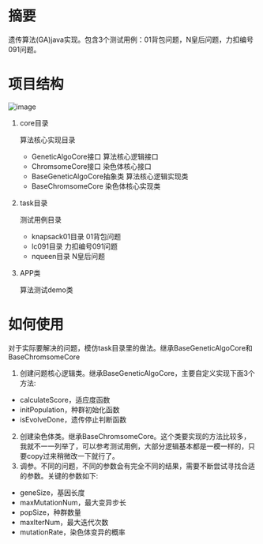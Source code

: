 # 摘要

遗传算法(GA)java实现。包含3个测试用例：01背包问题，N皇后问题，力扣编号091问题。

# 项目结构

![image](https://user-images.githubusercontent.com/31432203/176584234-7f626508-ee5f-43dc-8693-4b881d871a46.png)

1. core目录

   算法核心实现目录
   
   - GeneticAlgoCore接口
     算法核心逻辑接口
   - ChromsomeCore接口
     染色体核心接口  
   - BaseGeneticAlgoCore抽象类
     算法核心逻辑实现类
   - BaseChromsomeCore
     染色体核心实现类 
   
2. task目录
   
   测试用例目录
   
   - knapsack01目录
     01背包问题
   - lc091目录
     力扣编号091问题
   - nqueen目录
     N皇后问题

3. APP类

   算法测试demo类
   
# 如何使用

对于实际要解决的问题，模仿task目录里的做法。继承BaseGeneticAlgoCore和BaseChromsomeCore

1. 创建问题核心逻辑类。继承BaseGeneticAlgoCore，主要自定义实现下面3个方法:
  -  calculateScore，适应度函数
  -  initPopulation，种群初始化函数
  -  isEvolveDone，遗传停止判断函数
2. 创建染色体类。继承BaseChromsomeCore。这个类要实现的方法比较多，我就不一一列举了，可以参考测试用例，大部分逻辑基本都是一模一样的，只要copy过来稍微改一下就行了。
3. 调参。不同的问题，不同的参数会有完全不同的结果，需要不断尝试寻找合适的参数。关键的参数如下:
  -  geneSize，基因长度
  -  maxMutationNum，最大变异步长
  -  popSize，种群数量
  -  maxIterNum，最大迭代次数
  -  mutationRate，染色体变异的概率
